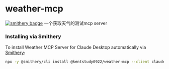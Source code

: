# weather-mcp
[![smithery badge](https://smithery.ai/badge/@kentstudy0922/weather-mcp)](https://smithery.ai/server/@kentstudy0922/weather-mcp)
一个获取天气的测试mcp server

### Installing via Smithery

To install Weather MCP Server for Claude Desktop automatically via [Smithery](https://smithery.ai/server/@kentstudy0922/weather-mcp):

```bash
npx -y @smithery/cli install @kentstudy0922/weather-mcp --client claude
```
